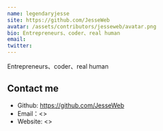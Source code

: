 ```yaml
---
name: legendaryjesse
site: https://github.com/JesseWeb
avatar: /assets/contributors/jesseweb/avatar.png
bio: Entrepreneurs、coder、real human
email: 
twitter: 
---
```


Entrepreneurs、coder、real human

## Contact me

- Github: <https://github.com/JesseWeb>
- Email：<>
- Website: <>
